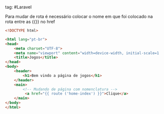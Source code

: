 tag: #Laravel 

Para mudar de rota é necessário colocar o nome em que foi colocado na rota entre as {{}} no href
``` HTML
<!DOCTYPE html>

<html lang="pt-br">
<head>
    <meta charset="UTF-8">
    <meta name="viewport" content="width=device-width, initial-scale=1.0">
    <title>Jogos</title>
</head>
<body>
    <header>
        <h1>Bem vindo a página de jogos</h1>
    </header>
    <main>
        <!-- Mudando de página com nomenclatura -->
         <a href="{{ route ('home-index') }}">Clique</a>
    </main>
</body>
</html>
```